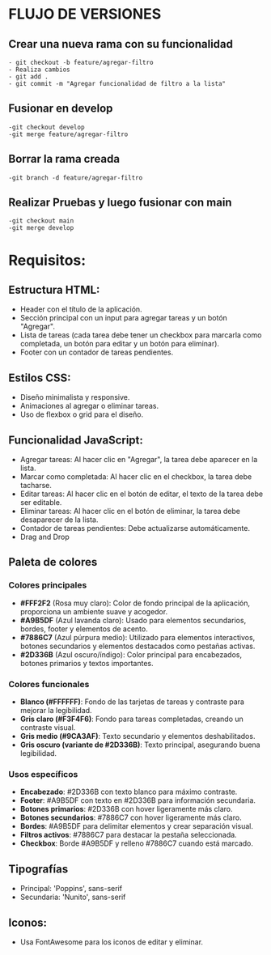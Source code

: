 # FLUJO DE VERSIONES
## Crear una nueva rama con su funcionalidad
    - git checkout -b feature/agregar-filtro
    - Realiza cambios
    - git add .
    - git commit -m "Agregar funcionalidad de filtro a la lista"
## Fusionar en develop
    -git checkout develop
    -git merge feature/agregar-filtro
## Borrar la rama creada
    -git branch -d feature/agregar-filtro     
## Realizar Pruebas y luego fusionar con main
    -git checkout main
    -git merge develop

# Requisitos:
## Estructura HTML:

- Header con el título de la aplicación.
- Sección principal con un input para agregar tareas y un botón "Agregar".
- Lista de tareas (cada tarea debe tener un checkbox para marcarla como completada, un botón para editar y un botón para eliminar).
- Footer con un contador de tareas pendientes.

## Estilos CSS:

- Diseño minimalista y responsive.
- Animaciones al agregar o eliminar tareas.
- Uso de flexbox o grid para el diseño.

## Funcionalidad JavaScript:

- Agregar tareas: Al hacer clic en "Agregar", la tarea debe aparecer en la lista.
- Marcar como completada: Al hacer clic en el checkbox, la tarea debe tacharse.
- Editar tareas: Al hacer clic en el botón de editar, el texto de la tarea debe ser editable.
- Eliminar tareas: Al hacer clic en el botón de eliminar, la tarea debe desaparecer de la lista.
- Contador de tareas pendientes: Debe actualizarse automáticamente.
- Drag and Drop

## Paleta de colores

### Colores principales
- **#FFF2F2** (Rosa muy claro): Color de fondo principal de la aplicación, proporciona un ambiente suave y acogedor.
- **#A9B5DF** (Azul lavanda claro): Usado para elementos secundarios, bordes, footer y elementos de acento.
- **#7886C7** (Azul púrpura medio): Utilizado para elementos interactivos, botones secundarios y elementos destacados como pestañas activas.
- **#2D336B** (Azul oscuro/índigo): Color principal para encabezados, botones primarios y textos importantes.

### Colores funcionales
- **Blanco (#FFFFFF)**: Fondo de las tarjetas de tareas y contraste para mejorar la legibilidad.
- **Gris claro (#F3F4F6)**: Fondo para tareas completadas, creando un contraste visual.
- **Gris medio (#9CA3AF)**: Texto secundario y elementos deshabilitados.
- **Gris oscuro (variante de #2D336B)**: Texto principal, asegurando buena legibilidad.

### Usos específicos
- **Encabezado**: #2D336B con texto blanco para máximo contraste.
- **Footer**: #A9B5DF con texto en #2D336B para información secundaria.
- **Botones primarios**: #2D336B con hover ligeramente más claro.
- **Botones secundarios**: #7886C7 con hover ligeramente más claro.
- **Bordes**: #A9B5DF para delimitar elementos y crear separación visual.
- **Filtros activos**: #7886C7 para destacar la pestaña seleccionada.
- **Checkbox**: Borde #A9B5DF y relleno #7886C7 cuando está marcado.

## Tipografías

- Principal: 'Poppins', sans-serif
- Secundaria: 'Nunito', sans-serif

## Iconos:
- Usa FontAwesome para los iconos de editar y eliminar.